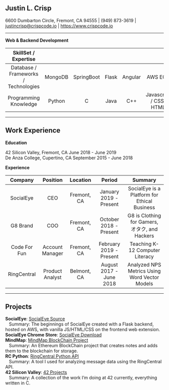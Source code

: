 ## Justin L. Crisp
6600 Dumbarton Circle, Fremont, CA 94555 |   (949) 873-3619   |   justincrisp@crispcode.io   |   https://www.crispcode.io <br/>
________________


**Web & Backend Development**

| SkillSet / Expertise      |            |   |   |  | |
|:-------------:|:-------------:|:-----:|:-----:|:-----:|:-----:|
|Database / Frameworks / Technologies| MongoDB| SpringBoot | Flask |Angular |AWS EC2 |
|Programming Knowledge|Python|C |Java|C++|Javascript / CSS/ HTML|
________________

## Work Experience

**Education**

42 Silicon Valley, Fremont, CA         June 2018  - June 2019 <br/>
De Anza College, Cupertino, CA September 2015 - June 2018 <br/>

**Experience**

| Company | Position | Location | Period | Summary |
|:-------------:|:-------------:|:-----:|:-----:|:-----:|
|SocialEye | CEO | Fremont, CA | January 2019 - Present | SocialEye is a Platform for Ethical Business |
|G8 Brand| COO | Fremont, CA | October 2018 - Present | G8 is Clothing for Gamers, オタク, and Hackers |
|Code For Fun | Account Manager| Fremont, CA | February 2019 - Present | Teaching K-12 Computer Literacy |
|RingCentral | Product Analyst | Belmont, CA | August 2017 - June 2018 | Analyzed NPS Metrics Using Word Vector Models |

________________

## Projects

**SocialEye**: [SocialEye Source](https://github.com/zill4/SocialEye/)<br/>
&nbsp;&nbsp;&nbsp;Summary: The beginnings of SocialEye created with a Flask backend, hosted on AWS, with vanilla JS/HTML/CSS on the frontend web extension.<br/>
**SocialEye Chrome Store**: [SocialEye Download](https://chrome.google.com/webstore/detail/socialeye/jonjlomkbdkacgolkdkpffmdpklnlcpp/)<br/>
**MindMap**: [MindMap BlockChain Project](https://github.com/zill4/Social_EYE/)<br/>
&nbsp;&nbsp;&nbsp;Summary: An Ethereum BlockChain project that creates notes and adds them to the blockchain for storage.<br/>
**RC Python**: [RingCentral Python API](https://github.com/zill4/RC_Python/)<br/>
&nbsp;&nbsp;&nbsp;Summary: A tool I used for analyzing message data using the RingCentral API.<br/>
**42 Silicon Valley**: [42 Projects](https://github.com/zill4/42_projects/)<br/>
&nbsp;&nbsp;&nbsp;Summary: A collection of the work I’m doing at 42 currently, everything written in C.<br/>
